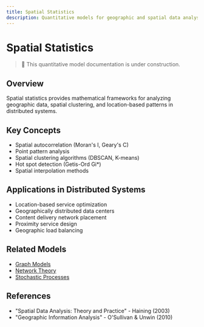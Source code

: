 ```yaml
---
title: Spatial Statistics
description: Quantitative models for geographic and spatial data analysis
---
```


# Spatial Statistics

> 🚧 This quantitative model documentation is under construction.

## Overview
Spatial statistics provides mathematical frameworks for analyzing geographic data, spatial clustering, and location-based patterns in distributed systems.

## Key Concepts
- Spatial autocorrelation (Moran's I, Geary's C)
- Point pattern analysis
- Spatial clustering algorithms (DBSCAN, K-means)
- Hot spot detection (Getis-Ord Gi*)
- Spatial interpolation methods

## Applications in Distributed Systems
- Location-based service optimization
- Geographically distributed data centers
- Content delivery network placement
- Proximity service design
- Geographic load balancing

## Related Models
- [Graph Models](../../architects-handbook/quantitative-analysis/graph-models.md)
- [Network Theory](../../architects-handbook/quantitative-analysis/network-theory.md)
- [Stochastic Processes](../../architects-handbook/quantitative-analysis/stochastic-processes.md)

## References
- "Spatial Data Analysis: Theory and Practice" - Haining (2003)
- "Geographic Information Analysis" - O'Sullivan & Unwin (2010)